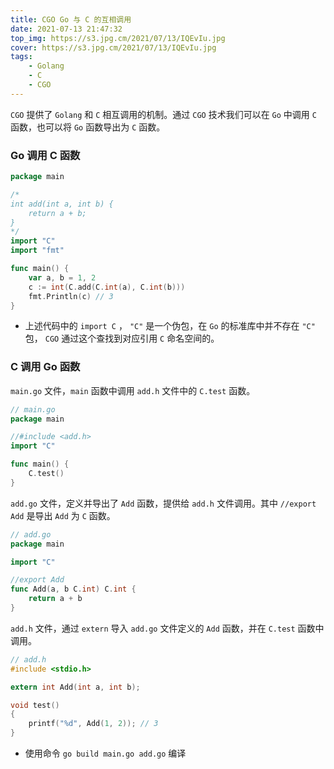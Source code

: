 ```yaml
---
title: CGO Go 与 C 的互相调用
date: 2021-07-13 21:47:32
top_img: https://s3.jpg.cm/2021/07/13/IQEvIu.jpg
cover: https://s3.jpg.cm/2021/07/13/IQEvIu.jpg
tags: 
    - Golang
	- C
    - CGO
---
```


`CGO` 提供了 `Golang` 和 `C` 相互调用的机制。通过 `CGO` 技术我们可以在 `Go` 中调用 `C` 函数，也可以将 `Go` 函数导出为 `C` 函数。

### Go 调用 C 函数
```go
package main

/*
int add(int a, int b) {
    return a + b;
}
*/
import "C"
import "fmt"

func main() {
	var a, b = 1, 2
	c := int(C.add(C.int(a), C.int(b)))
	fmt.Println(c) // 3
}
```
* 上述代码中的 `import C` ， `"C"` 是一个伪包，在 `Go` 的标准库中并不存在 `"C"` 包， `CGO` 通过这个查找到对应引用 `C` 命名空间的。

### C 调用 Go 函数

`main.go` 文件，`main` 函数中调用 `add.h` 文件中的 `C.test` 函数。
```go
// main.go
package main

//#include <add.h>
import "C"

func main() {
	C.test()
}
```

`add.go` 文件，定义并导出了 `Add` 函数，提供给 `add.h` 文件调用。其中 `//export Add` 是导出 `Add` 为 `C` 函数。
```go
// add.go
package main

import "C"

//export Add
func Add(a, b C.int) C.int {
	return a + b
}
```

`add.h` 文件，通过 `extern` 导入 `add.go` 文件定义的 `Add` 函数，并在 `C.test` 函数中调用。
```c
// add.h
#include <stdio.h>

extern int Add(int a, int b);

void test()
{
    printf("%d", Add(1, 2)); // 3
}
```

* 使用命令 `go build main.go add.go` 编译
